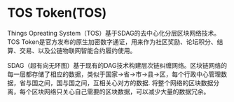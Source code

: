 # TOS Token(TOS)

Things Opreating System（TOS）基于SDAG的去中心化分层区块网络技术。TOS Token是官方发布的原生加密数字通证，用来作为社区奖励、论坛积分、结算、交易、以及公链物联网智能合约履约使用。

SDAG（超有向无环图）基于现有的DAG技术构建层次链纠缠网络。区块链网络的每一层都存储了相应的数据，类似于国家->省->市->县->区，每个行政中心管理数据，省与国之间，国与国之间，互相关心对方的数据. 将整个网络的区块数据分离，每个区块网络只关心自己需要的区块数据，可以减少大量的数据冗余。
